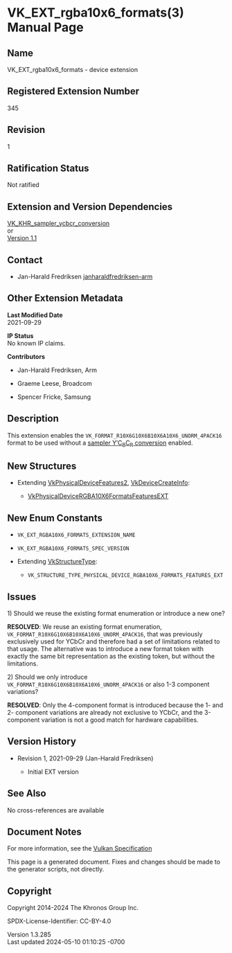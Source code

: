 # VK_EXT_rgba10x6_formats(3) Manual Page

## Name

VK_EXT_rgba10x6_formats - device extension



## <a href="#_registered_extension_number" class="anchor"></a>Registered Extension Number

345

## <a href="#_revision" class="anchor"></a>Revision

1

## <a href="#_ratification_status" class="anchor"></a>Ratification Status

Not ratified

## <a href="#_extension_and_version_dependencies" class="anchor"></a>Extension and Version Dependencies

[VK_KHR_sampler_ycbcr_conversion](https://registry.khronos.org/vulkan/specs/1.3-extensions/man/html/VK_KHR_sampler_ycbcr_conversion.html)  
or  
[Version 1.1](#versions-1.1)  

## <a href="#_contact" class="anchor"></a>Contact

- Jan-Harald Fredriksen <a
  href="https://github.com/KhronosGroup/Vulkan-Docs/issues/new?body=%5BVK_EXT_rgba10x6_formats%5D%20@janharaldfredriksen-arm%0A*Here%20describe%20the%20issue%20or%20question%20you%20have%20about%20the%20VK_EXT_rgba10x6_formats%20extension*"
  target="_blank"
  rel="nofollow noopener"><em></em>janharaldfredriksen-arm</a>

## <a href="#_other_extension_metadata" class="anchor"></a>Other Extension Metadata

**Last Modified Date**  
2021-09-29

**IP Status**  
No known IP claims.

**Contributors**  
- Jan-Harald Fredriksen, Arm

- Graeme Leese, Broadcom

- Spencer Fricke, Samsung

## <a href="#_description" class="anchor"></a>Description

This extension enables the
`VK_FORMAT_R10X6G10X6B10X6A10X6_UNORM_4PACK16` format to be used without
a <a
href="https://registry.khronos.org/vulkan/specs/1.3-extensions/html/vkspec.html#samplers-YCbCr-conversion"
target="_blank" rel="noopener">sampler Y′C<sub>B</sub>C<sub>R</sub>
conversion</a> enabled.

## <a href="#_new_structures" class="anchor"></a>New Structures

- Extending [VkPhysicalDeviceFeatures2](https://registry.khronos.org/vulkan/specs/1.3-extensions/man/html/VkPhysicalDeviceFeatures2.html),
  [VkDeviceCreateInfo](https://registry.khronos.org/vulkan/specs/1.3-extensions/man/html/VkDeviceCreateInfo.html):

  - [VkPhysicalDeviceRGBA10X6FormatsFeaturesEXT](https://registry.khronos.org/vulkan/specs/1.3-extensions/man/html/VkPhysicalDeviceRGBA10X6FormatsFeaturesEXT.html)

## <a href="#_new_enum_constants" class="anchor"></a>New Enum Constants

- `VK_EXT_RGBA10X6_FORMATS_EXTENSION_NAME`

- `VK_EXT_RGBA10X6_FORMATS_SPEC_VERSION`

- Extending [VkStructureType](https://registry.khronos.org/vulkan/specs/1.3-extensions/man/html/VkStructureType.html):

  - `VK_STRUCTURE_TYPE_PHYSICAL_DEVICE_RGBA10X6_FORMATS_FEATURES_EXT`

## <a href="#_issues" class="anchor"></a>Issues

1\) Should we reuse the existing format enumeration or introduce a new
one?

**RESOLVED**: We reuse an existing format enumeration,
`VK_FORMAT_R10X6G10X6B10X6A10X6_UNORM_4PACK16`, that was previously
exclusively used for YCbCr and therefore had a set of limitations
related to that usage. The alternative was to introduce a new format
token with exactly the same bit representation as the existing token,
but without the limitations.

2\) Should we only introduce
`VK_FORMAT_R10X6G10X6B10X6A10X6_UNORM_4PACK16` or also 1-3 component
variations?

**RESOLVED**: Only the 4-component format is introduced because the 1-
and 2- component variations are already not exclusive to YCbCr, and the
3-component variation is not a good match for hardware capabilities.

## <a href="#_version_history" class="anchor"></a>Version History

- Revision 1, 2021-09-29 (Jan-Harald Fredriksen)

  - Initial EXT version

## <a href="#_see_also" class="anchor"></a>See Also

No cross-references are available

## <a href="#_document_notes" class="anchor"></a>Document Notes

For more information, see the <a
href="https://registry.khronos.org/vulkan/specs/1.3-extensions/html/vkspec.html#VK_EXT_rgba10x6_formats"
target="_blank" rel="noopener">Vulkan Specification</a>

This page is a generated document. Fixes and changes should be made to
the generator scripts, not directly.

## <a href="#_copyright" class="anchor"></a>Copyright

Copyright 2014-2024 The Khronos Group Inc.

SPDX-License-Identifier: CC-BY-4.0

Version 1.3.285  
Last updated 2024-05-10 01:10:25 -0700
